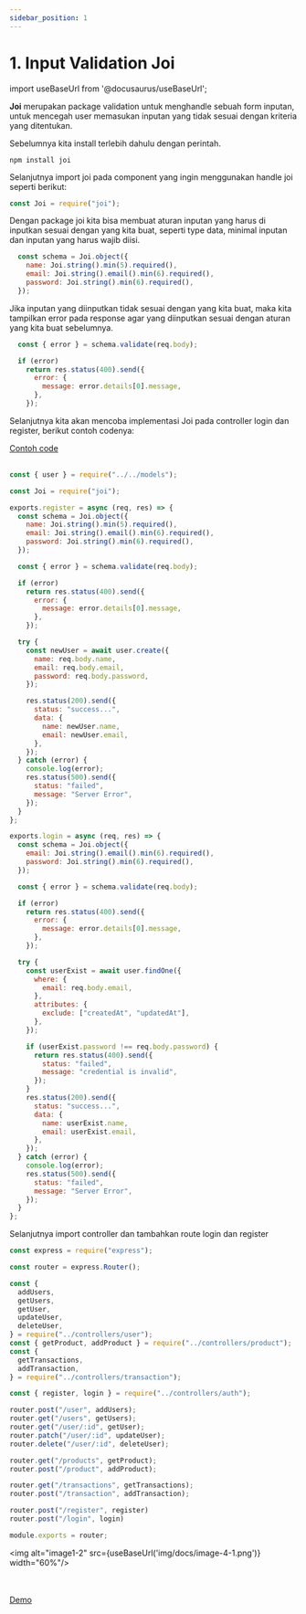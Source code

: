 ```yaml
---
sidebar_position: 1
---
```


# 1. Input Validation Joi

import useBaseUrl from '@docusaurus/useBaseUrl';

**Joi** merupakan package validation untuk menghandle sebuah form inputan, untuk mencegah user memasukan inputan yang tidak sesuai dengan kriteria yang ditentukan.

Sebelumnya kita install terlebih dahulu dengan perintah.

```shell
npm install joi
```

Selanjutnya import joi pada component yang ingin menggunakan handle joi seperti berikut:
```js
const Joi = require("joi");
```

Dengan package joi kita bisa membuat aturan inputan yang harus di inputkan sesuai dengan yang kita buat, seperti type data, minimal inputan dan inputan yang harus wajib diisi.
```js
  const schema = Joi.object({
    name: Joi.string().min(5).required(),
    email: Joi.string().email().min(6).required(),
    password: Joi.string().min(6).required(),
  });
```

Jika inputan yang diinputkan tidak sesuai dengan yang kita buat, maka kita tampilkan error pada response agar yang diinputkan sesuai dengan aturan yang kita buat sebelumnya.
```js
  const { error } = schema.validate(req.body);

  if (error)
    return res.status(400).send({
      error: {
        message: error.details[0].message,
      },
    });
```

Selanjutnya kita akan mencoba implementasi Joi pada controller login dan register, berikut contoh codenya:

<a class="btn-example-code" href="https://github.com/demo-dumbways/ebook-code-results-stage-2-backend/blob/1-expressjs-fundamental/index.js">
Contoh code
</a>

<br />
<br />

```js title=controllers/auth.js {3,6-19,45-57}
const { user } = require("../../models");

const Joi = require("joi");

exports.register = async (req, res) => {
  const schema = Joi.object({
    name: Joi.string().min(5).required(),
    email: Joi.string().email().min(6).required(),
    password: Joi.string().min(6).required(),
  });

  const { error } = schema.validate(req.body);

  if (error)
    return res.status(400).send({
      error: {
        message: error.details[0].message,
      },
    });

  try {
    const newUser = await user.create({
      name: req.body.name,
      email: req.body.email,
      password: req.body.password,
    });

    res.status(200).send({
      status: "success...",
      data: {
        name: newUser.name,
        email: newUser.email,
      },
    });
  } catch (error) {
    console.log(error);
    res.status(500).send({
      status: "failed",
      message: "Server Error",
    });
  }
};

exports.login = async (req, res) => {
  const schema = Joi.object({
    email: Joi.string().email().min(6).required(),
    password: Joi.string().min(6).required(),
  });

  const { error } = schema.validate(req.body);

  if (error)
    return res.status(400).send({
      error: {
        message: error.details[0].message,
      },
    });

  try {
    const userExist = await user.findOne({
      where: {
        email: req.body.email,
      },
      attributes: {
        exclude: ["createdAt", "updatedAt"],
      },
    });

    if (userExist.password !== req.body.password) {
      return res.status(400).send({
        status: "failed",
        message: "credential is invalid",
      });
    }
    res.status(200).send({
      status: "success...",
      data: {
        name: userExist.name,
        email: userExist.email,
      },
    });
  } catch (error) {
    console.log(error);
    res.status(500).send({
      status: "failed",
      message: "Server Error",
    });
  }
};
```

Selanjutnya import controller dan tambahkan route login dan register

```jsx title=routes/index.js {18,32-33}
const express = require("express");

const router = express.Router();

const {
  addUsers,
  getUsers,
  getUser,
  updateUser,
  deleteUser,
} = require("../controllers/user");
const { getProduct, addProduct } = require("../controllers/product");
const {
  getTransactions,
  addTransaction,
} = require("../controllers/transaction");

const { register, login } = require("../controllers/auth");

router.post("/user", addUsers);
router.get("/users", getUsers);
router.get("/user/:id", getUser);
router.patch("/user/:id", updateUser);
router.delete("/user/:id", deleteUser);

router.get("/products", getProduct);
router.post("/product", addProduct);

router.get("/transactions", getTransactions);
router.post("/transaction", addTransaction);

router.post("/register", register)
router.post("/login", login)

module.exports = router;
```

<img alt="image1-2" src={useBaseUrl('img/docs/image-4-1.png')} width="60%"/>

<br />
<br />

<div>
<a class="btn-demo" href="https://ebook-code-results-stage-2-backend-git-1-e-bef277-demo-dumbways.vercel.app/">
Demo
</a>
</div>
